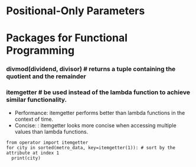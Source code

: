# Positional-Only Parameters


# Packages for Functional Programming
### divmod(dividend, divisor) #  returns a tuple containing the quotient  and the remainder

### itemgetter # be used instead of the lambda function to achieve similar functionality.
- Performance: itemgetter performs better than lambda functions in the context of time.
- Concise: : itemgetter looks more concise when accessing multiple values than lambda functions.

```
from operator import itemgetter
for city in sorted(metro_data, key=itemgetter(1)): # sort by the attribute at index 1
  print(city) 
```

